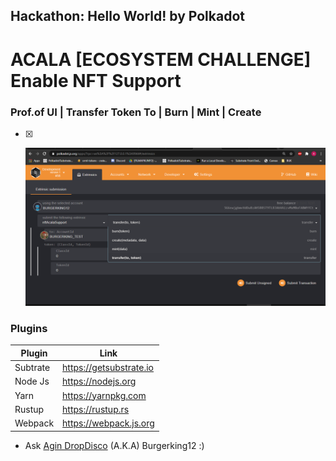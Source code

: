 ## Hackathon: Hello World! by Polkadot

# ACALA [ECOSYSTEM CHALLENGE] Enable NFT Support


### Prof.of UI | Transfer Token To | Burn | Mint | Create
- [x] <p align="center">
    <a>
        <img src="./data_burn_cr8_mint_tf_to_token.png" alt="Awesome-Burgerking"/>
    </a>
</p>




### Plugins

| Plugin | Link |
| ------ | ------ |
| Subtrate | https://getsubstrate.io |
| Node Js | https://nodejs.org |
| Yarn | https://yarnpkg.com |
| Rustup | https://rustup.rs |
| Webpack |https://webpack.js.org |'

* Ask [Agin DropDisco](https://twitter.com/agin_webdev) (A.K.A) Burgerking12 :)
